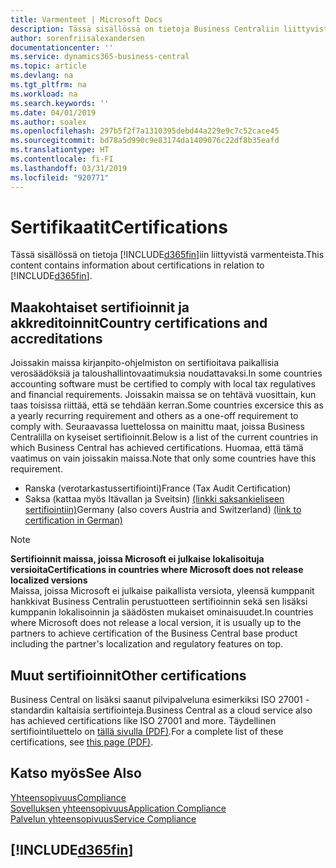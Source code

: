 ```yaml
---
title: Varmenteet | Microsoft Docs
description: Tässä sisällössä on tietoja Business Centraliin liittyvistä varmenteista.
author: sorenfriisalexandersen
documentationcenter: ''
ms.service: dynamics365-business-central
ms.topic: article
ms.devlang: na
ms.tgt_pltfrm: na
ms.workload: na
ms.search.keywords: ''
ms.date: 04/01/2019
ms.author: soalex
ms.openlocfilehash: 297b5f2f7a1310395debd44a229e9c7c52cace45
ms.sourcegitcommit: bd78a5d990c9e83174da1409076c22df8b35eafd
ms.translationtype: HT
ms.contentlocale: fi-FI
ms.lasthandoff: 03/31/2019
ms.locfileid: "920771"
---
```

# <a name="certifications"></a><span data-ttu-id="5d65d-103">Sertifikaatit</span><span class="sxs-lookup"><span data-stu-id="5d65d-103">Certifications</span></span>  
<span data-ttu-id="5d65d-104">Tässä sisällössä on tietoja [!INCLUDE[d365fin](../includes/d365fin_md.md)]iin liittyvistä varmenteista.</span><span class="sxs-lookup"><span data-stu-id="5d65d-104">This content contains information about certifications in relation to [!INCLUDE[d365fin](../includes/d365fin_md.md)].</span></span>  

## <a name="country-certifications-and-accreditations"></a><span data-ttu-id="5d65d-105">Maakohtaiset sertifioinnit ja akkreditoinnit</span><span class="sxs-lookup"><span data-stu-id="5d65d-105">Country certifications and accreditations</span></span>
<span data-ttu-id="5d65d-106">Joissakin maissa kirjanpito-ohjelmiston on sertifioitava paikallisia verosäädöksiä ja taloushallintovaatimuksia noudattavaksi.</span><span class="sxs-lookup"><span data-stu-id="5d65d-106">In some countries accounting software must be certified to comply with local tax regulatives and financial requirements.</span></span> <span data-ttu-id="5d65d-107">Joissakin maissa se on tehtävä vuosittain, kun taas toisissa riittää, että se tehdään kerran.</span><span class="sxs-lookup"><span data-stu-id="5d65d-107">Some countries excersice this as a yearly recurring requirement and others as a one-off requirement to comply with.</span></span> <span data-ttu-id="5d65d-108">Seuraavassa luettelossa on mainittu maat, joissa Business Centralilla on kyseiset sertifioinnit.</span><span class="sxs-lookup"><span data-stu-id="5d65d-108">Below is a list of the current countries in which Business Central has achieved certifications.</span></span> <span data-ttu-id="5d65d-109">Huomaa, että tämä vaatimus on vain joissakin maissa.</span><span class="sxs-lookup"><span data-stu-id="5d65d-109">Note that only some countries have this requirement.</span></span>  
- <span data-ttu-id="5d65d-110">Ranska (verotarkastussertifiointi)</span><span class="sxs-lookup"><span data-stu-id="5d65d-110">France (Tax Audit Certification)</span></span>
- <span data-ttu-id="5d65d-111">Saksa (kattaa myös Itävallan ja Sveitsin) [(linkki saksankieliseen sertifiointiin)](https://www.bdo.de/de-de/themen/softwarebescheinungen/bdo/microsoft-dynamics-365-business-central)</span><span class="sxs-lookup"><span data-stu-id="5d65d-111">Germany (also covers Austria and Switzerland) [(link to certification in German)](https://www.bdo.de/de-de/themen/softwarebescheinungen/bdo/microsoft-dynamics-365-business-central)</span></span>

> [!NOTE]  
>  <span data-ttu-id="5d65d-112">**Sertifioinnit maissa, joissa Microsoft ei julkaise lokalisoituja versioita**</span><span class="sxs-lookup"><span data-stu-id="5d65d-112">**Certifications in countries where Microsoft does not release localized versions**</span></span>  
> <span data-ttu-id="5d65d-113">Maissa, joissa Microsoft ei julkaise paikallista versiota, yleensä kumppanit hankkivat Business Centralin perustuotteen sertifioinnin sekä sen lisäksi kumppanin lokalisoinnin ja säädösten mukaiset ominaisuudet.</span><span class="sxs-lookup"><span data-stu-id="5d65d-113">In countries where Microsoft does not release a local version, it is usually up to the partners to achieve certification of the Business Central base product including the partner's localization and regulatory features on top.</span></span>

## <a name="other-certifications"></a><span data-ttu-id="5d65d-114">Muut sertifioinnit</span><span class="sxs-lookup"><span data-stu-id="5d65d-114">Other certifications</span></span>  
<span data-ttu-id="5d65d-115">Business Central on lisäksi saanut pilvipalveluna esimerkiksi ISO 27001 -standardin kaltaisia sertifiointeja.</span><span class="sxs-lookup"><span data-stu-id="5d65d-115">Business Central as a cloud service also has achieved certifications like ISO 27001 and more.</span></span> <span data-ttu-id="5d65d-116">Täydellinen sertifiointiluettelo on [tällä sivulla (PDF)](https://aka.ms/d365-compliance-list).</span><span class="sxs-lookup"><span data-stu-id="5d65d-116">For a complete list of these certifications, see [this page (PDF)](https://aka.ms/d365-compliance-list).</span></span>

## <a name="see-also"></a><span data-ttu-id="5d65d-117">Katso myös</span><span class="sxs-lookup"><span data-stu-id="5d65d-117">See Also</span></span>  
[<span data-ttu-id="5d65d-118">Yhteensopivuus</span><span class="sxs-lookup"><span data-stu-id="5d65d-118">Compliance</span></span>](compliance-overview.md)  
[<span data-ttu-id="5d65d-119">Sovelluksen yhteensopivuus</span><span class="sxs-lookup"><span data-stu-id="5d65d-119">Application Compliance</span></span>](compliance-application-compliance.md)  
[<span data-ttu-id="5d65d-120">Palvelun yhteensopivuus</span><span class="sxs-lookup"><span data-stu-id="5d65d-120">Service Compliance</span></span>](compliance-service-compliance.md)  

 ## [!INCLUDE[d365fin](../includes/free_trial_md.md)]  
 
